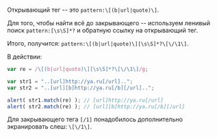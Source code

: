 
Открывающий тег -- это `pattern:\[(b|url|quote)\]`.

Для того, чтобы найти всё до закрывающего -- используем ленивый поиск `pattern:[\s\S]*?` и обратную ссылку на открывающий тег.

Итого, получится: `pattern:\[(b|url|quote)\][\s\S]*?\[\/\1\]`.

В действии:

```js run
var re = /\[(b|url|quote)\][\s\S]*?\[\/\1\]/g;

var str1 = "..[url]http://ya.ru[/url]..";
var str2 = "..[url][b]http://ya.ru[/b][/url]..";

alert( str1.match(re) ); // [url]http://ya.ru[/url]
alert( str2.match(re) ); // [url][b]http://ya.ru[/b][/url]
```

Для закрывающего тега `[/1]` понадобилось дополнительно экранировать слеш: `\[\/1\]`.
